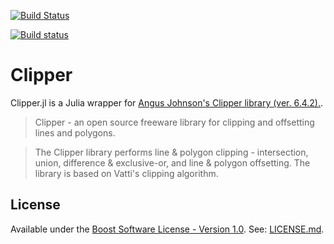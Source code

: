 [![Build Status](https://travis-ci.org/JuliaGeometry/Clipper.jl.svg?branch=master)](https://travis-ci.org/JuliaGeometry/Clipper.jl)

[![Build status](https://ci.appveyor.com/api/projects/status/khjapo84tbrm8lfd?svg=true)](https://ci.appveyor.com/project/JuliaGeometry/clipper-jl)

# Clipper

Clipper.jl is a Julia wrapper for [Angus Johnson's Clipper library (ver. 6.4.2).](http://www.angusj.com/delphi/clipper.php). 

> Clipper - an open source freeware library for clipping and offsetting lines and polygons.

> The Clipper library performs line & polygon clipping - intersection, union, difference & exclusive-or, and line & polygon offsetting. The library is based on Vatti's clipping algorithm.

## License
Available under the [Boost Software License - Version 1.0](http://www.boost.org/LICENSE_1_0.txt).
See: [LICENSE.md](./LICENSE.md).
